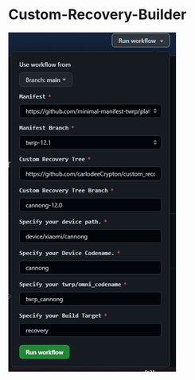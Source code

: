 # Custom-Recovery-Builder
![Action Workflows](https://github.com/cd-Spidey/cd-Spidey/blob/main/Screenshots/cd-Spidey-Action.png)
